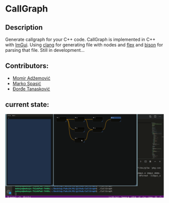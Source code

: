 # CallGraph

## Description

Generate callgraph for your C++ code. CallGraph is implemented in C++ with [ImGui](https://github.com/ocornut/imgui).
Using [clang](https://clang.llvm.org/) for generating file with nodes and [flex](https://westes.github.io/flex/manual/) and [bison](https://www.gnu.org/software/bison/manual/) for parsing that file.
Still in development...

## Contributors:
- [Momir Adžemović](https://github.com/Robotmurlock)
- [Marko Spasić](https://github.com/spaske00)
- [Đorđe Tanasković](https://github.com/djordjetane)

## current state:
![](test.gif)
